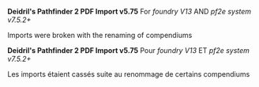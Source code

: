 **Deidril's Pathfinder 2 PDF Import v5.75**
For *foundry V13* AND *pf2e system v7.5.2+*

Imports were broken with the renaming of compendiums

**Deidril's Pathfinder 2 PDF Import v5.75**
Pour *foundry V13* ET *pf2e system v7.5.2+*

Les imports étaient cassés suite au renommage de certains compendiums
